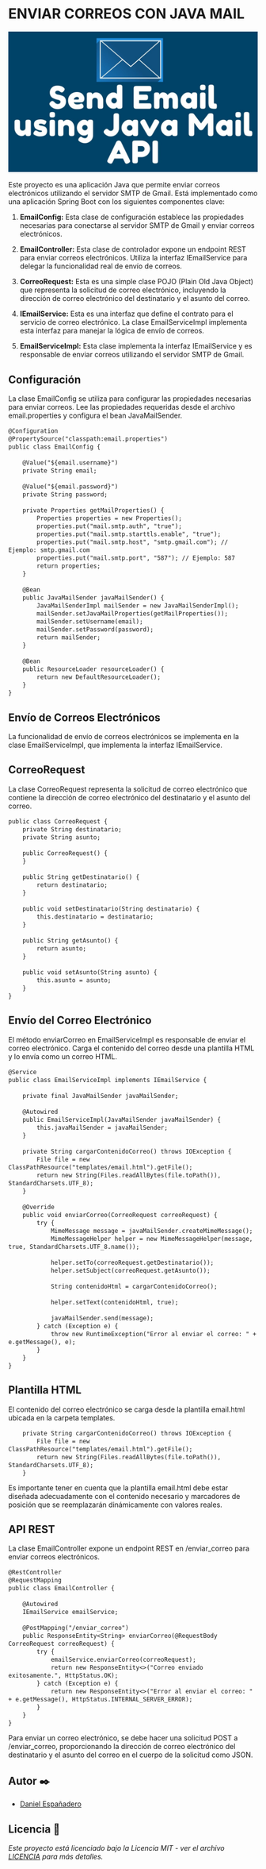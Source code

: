 # ENVIAR CORREOS CON JAVA MAIL

![Demo](https://github.com/DanielEspanadero/java-mail/blob/main/docs/javamail.jpg)

Este proyecto es una aplicación Java que permite enviar correos electrónicos utilizando el servidor SMTP de Gmail. Está implementado como una aplicación Spring Boot con los siguientes componentes clave:

1. **EmailConfig:** Esta clase de configuración establece las propiedades necesarias para conectarse al servidor SMTP de Gmail y enviar correos electrónicos.

2. **EmailController:** Esta clase de controlador expone un endpoint REST para enviar correos electrónicos. Utiliza la interfaz IEmailService para delegar la funcionalidad real de envío de correos.

3. **CorreoRequest:** Esta es una simple clase POJO (Plain Old Java Object) que representa la solicitud de correo electrónico, incluyendo la dirección de correo electrónico del destinatario y el asunto del correo.

4. **IEmailService:** Esta es una interfaz que define el contrato para el servicio de correo electrónico. La clase EmailServiceImpl implementa esta interfaz para manejar la lógica de envío de correos.

5. **EmailServiceImpl:** Esta clase implementa la interfaz IEmailService y es responsable de enviar correos utilizando el servidor SMTP de Gmail.

## Configuración

La clase EmailConfig se utiliza para configurar las propiedades necesarias para enviar correos. Lee las propiedades requeridas desde el archivo email.properties y configura el bean JavaMailSender.

```agsl
@Configuration
@PropertySource("classpath:email.properties")
public class EmailConfig {

    @Value("${email.username}")
    private String email;

    @Value("${email.password}")
    private String password;

    private Properties getMailProperties() {
        Properties properties = new Properties();
        properties.put("mail.smtp.auth", "true");
        properties.put("mail.smtp.starttls.enable", "true");
        properties.put("mail.smtp.host", "smtp.gmail.com"); // Ejemplo: smtp.gmail.com
        properties.put("mail.smtp.port", "587"); // Ejemplo: 587
        return properties;
    }

    @Bean
    public JavaMailSender javaMailSender() {
        JavaMailSenderImpl mailSender = new JavaMailSenderImpl();
        mailSender.setJavaMailProperties(getMailProperties());
        mailSender.setUsername(email);
        mailSender.setPassword(password);
        return mailSender;
    }

    @Bean
    public ResourceLoader resourceLoader() {
        return new DefaultResourceLoader();
    }
}
```

## Envío de Correos Electrónicos

La funcionalidad de envío de correos electrónicos se implementa en la clase EmailServiceImpl, que implementa la interfaz IEmailService.

## CorreoRequest

La clase CorreoRequest representa la solicitud de correo electrónico que contiene la dirección de correo electrónico del destinatario y el asunto del correo.

```agsl
public class CorreoRequest {
    private String destinatario;
    private String asunto;

    public CorreoRequest() {
    }

    public String getDestinatario() {
        return destinatario;
    }

    public void setDestinatario(String destinatario) {
        this.destinatario = destinatario;
    }

    public String getAsunto() {
        return asunto;
    }

    public void setAsunto(String asunto) {
        this.asunto = asunto;
    }
}

```

## Envío del Correo Electrónico

El método enviarCorreo en EmailServiceImpl es responsable de enviar el correo electrónico. Carga el contenido del correo desde una plantilla HTML y lo envía como un correo HTML.

```agsl
@Service
public class EmailServiceImpl implements IEmailService {

    private final JavaMailSender javaMailSender;

    @Autowired
    public EmailServiceImpl(JavaMailSender javaMailSender) {
        this.javaMailSender = javaMailSender;
    }

    private String cargarContenidoCorreo() throws IOException {
        File file = new ClassPathResource("templates/email.html").getFile();
        return new String(Files.readAllBytes(file.toPath()), StandardCharsets.UTF_8);
    }

    @Override
    public void enviarCorreo(CorreoRequest correoRequest) {
        try {
            MimeMessage message = javaMailSender.createMimeMessage();
            MimeMessageHelper helper = new MimeMessageHelper(message, true, StandardCharsets.UTF_8.name());

            helper.setTo(correoRequest.getDestinatario());
            helper.setSubject(correoRequest.getAsunto());

            String contenidoHtml = cargarContenidoCorreo();

            helper.setText(contenidoHtml, true);

            javaMailSender.send(message);
        } catch (Exception e) {
            throw new RuntimeException("Error al enviar el correo: " + e.getMessage(), e);
        }
    }
}
```

## Plantilla HTML

El contenido del correo electrónico se carga desde la plantilla email.html ubicada en la carpeta templates.

```agsl
    private String cargarContenidoCorreo() throws IOException {
        File file = new ClassPathResource("templates/email.html").getFile();
        return new String(Files.readAllBytes(file.toPath()), StandardCharsets.UTF_8);
    }
```

Es importante tener en cuenta que la plantilla email.html debe estar diseñada adecuadamente con el contenido necesario y marcadores de posición que se reemplazarán dinámicamente con valores reales.

## API REST

La clase EmailController expone un endpoint REST en /enviar_correo para enviar correos electrónicos.

```agsl
@RestController
@RequestMapping
public class EmailController {

    @Autowired
    IEmailService emailService;

    @PostMapping("/enviar_correo")
    public ResponseEntity<String> enviarCorreo(@RequestBody CorreoRequest correoRequest) {
        try {
            emailService.enviarCorreo(correoRequest);
            return new ResponseEntity<>("Correo enviado exitosamente.", HttpStatus.OK);
        } catch (Exception e) {
            return new ResponseEntity<>("Error al enviar el correo: " + e.getMessage(), HttpStatus.INTERNAL_SERVER_ERROR);
        }
    }
}
```

Para enviar un correo electrónico, se debe hacer una solicitud POST a /enviar_correo, proporcionando la dirección de correo electrónico del destinatario y el asunto del correo en el cuerpo de la solicitud como JSON.

## Autor ✒️

* [Daniel Españadero](https://github.com/DanielEspanadero)


## Licencia 📄

_Este proyecto está licenciado bajo la Licencia MIT - ver el archivo [LICENCIA](https://github.com/DanielEspanadero/java-mail/blob/main/LICENSE) para más detalles._